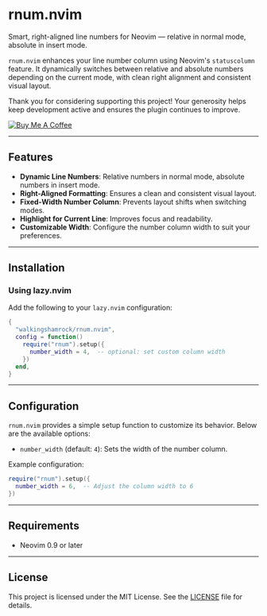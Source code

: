 # rnum.nvim

Smart, right-aligned line numbers for Neovim — relative in normal mode, absolute in insert mode.

`rnum.nvim` enhances your line number column using Neovim's `statuscolumn` feature. It dynamically switches between relative and absolute numbers depending on the current mode, with clean right alignment and consistent visual layout.

Thank you for considering supporting this project! Your generosity helps keep development active and ensures the plugin continues to improve.

[![Buy Me A Coffee](https://img.shields.io/badge/-Buy%20me%20a%20coffee-yellow?style=for-the-badge&logo=buy-me-a-coffee&logoColor=white)](https://www.buymeacoffee.com/walkingshamrock)

---

## Features

- **Dynamic Line Numbers**: Relative numbers in normal mode, absolute numbers in insert mode.
- **Right-Aligned Formatting**: Ensures a clean and consistent visual layout.
- **Fixed-Width Number Column**: Prevents layout shifts when switching modes.
- **Highlight for Current Line**: Improves focus and readability.
- **Customizable Width**: Configure the number column width to suit your preferences.

---

## Installation

### Using lazy.nvim

Add the following to your `lazy.nvim` configuration:

```lua
{
  "walkingshamrock/rnum.nvim",
  config = function()
    require("rnum").setup({
      number_width = 4,  -- optional: set custom column width
    })
  end,
}
```

---

## Configuration

`rnum.nvim` provides a simple setup function to customize its behavior. Below are the available options:

- `number_width` (default: `4`): Sets the width of the number column.

Example configuration:

```lua
require("rnum").setup({
  number_width = 6,  -- Adjust the column width to 6
})
```

---

## Requirements

- Neovim 0.9 or later

---

## License

This project is licensed under the MIT License. See the [LICENSE](./LICENSE) file for details.